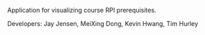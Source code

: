 Application for visualizing course RPI prerequisites.

Developers: Jay Jensen, MeiXing Dong, Kevin Hwang, Tim Hurley

